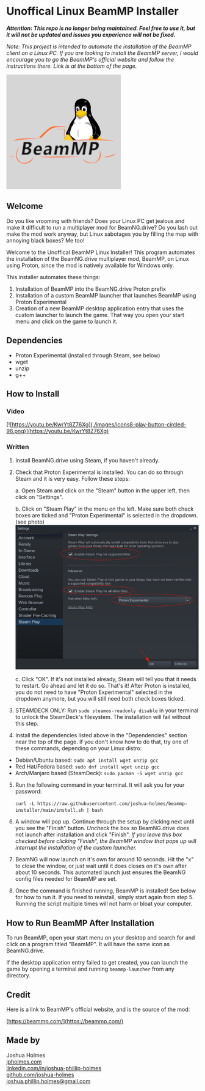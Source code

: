 # Unoffical Linux BeamMP Installer

***Attention: This repo is no longer being maintained. Feel free to use it, but it will not be updated and issues you experience will not be fixed.***

*Note: This project is intended to automate the installation of the BeamMP client on a Linux PC. If you are looking to install the BeamMP server, I would encourage you to go the BeamMP's official website and follow the instructions there. Link is at the bottom of the page.*

![Unoffical Linux BeamMP Installer Logo](./images/beammp-linux.jpg)

## Welcome

Do you like vrooming with friends? Does your Linux PC get jealous and make it difficult to run a multiplayer mod for BeamNG.drive? Do you lash out make the mod work anyway, but Linux sabotages you by filling the map with annoying black boxes? Me too!

Welcome to the Unoffical BeamMP Linux Installer! This program automates the installation of the BeamNG.drive multiplayer mod, BeamMP, on Linux using Proton, since the mod is natively available for Windows only.

This installer automates these things:
1. Installation of BeamMP into the BeamNG.drive Proton prefix
2. Installation of a custom BeamMP launcher that launches BeamMP using Proton Experimental
3. Creation of a new BeamMP desktop application entry that uses the custom launcher to launch the game. That way you open your start menu and click on the game to launch it.

## Dependencies
* Proton Experimental (installed through Steam, see below)
* wget
* unzip
* g++

## How to Install

### Video
[![https://youtu.be/KwrYt8Z76Xg](./images/icons8-play-button-circled-96.png)](https://youtu.be/KwrYt8Z76Xg)

### Written
1. Install BeamNG.drive using Steam, if you haven't already.
2. Check that Proton Experimental is installed. You can do so through Steam and it is very easy. Follow these steps:
    
    a. Open Steam and click on the "Steam" button in the upper left, then click on "Settings".
    
    b. Click on "Steam Play" in the menu on the left. Make sure both check boxes are ticked and "Proton Experimental" is selected in the dropdown. (see photo)
    ![Proton Experimental Example](./images/proton-exp-example.png)
    
    c. Click "OK". If it's not installed already, Steam will tell you that it needs to restart. Go ahead and let it do so. That's it! After Proton is installed, you do not need to have "Proton Experimental" selected in the dropdown anymore, but you will still need both check boxes ticked.

3. STEAMDECK ONLY: Run `sudo steamos-readonly disable` in your terminal to unlock the SteamDeck's filesystem. The installation will fail without this step.

4. Install the dependencies listed above in the "Dependencies" section near the top of the page. If you don't know how to do that, try one of these commands, depending on your Linux distro:
* Debian/Ubuntu based: `sudo apt install wget unzip gcc`
* Red Hat/Fedora based: `sudo dnf install wget unzip gcc`
* Arch/Manjaro based (SteamDeck): `sudo pacman -S wget unzip gcc`

5. Run the following command in your terminal. It will ask you for your password:

    ```curl -L https://raw.githubusercontent.com/joshua-holmes/beammp-installer/main/install.sh | bash```

6. A window will pop up. Continue through the setup by clicking next until you see the "Finish" button. *Uncheck* the box so BeamNG.drive does not launch after installation and click "Finish". *If you leave this box checked before clicking "Finish", the BeamMP window that pops up will interrupt the installation of the custom launcher.*

7. BeamNG will now launch on it's own for around 10 seconds. Hit the "x" to close the window, or just wait until it does closes on it's own after about 10 seconds. This automated launch just ensures the BeamNG config files needed for BeamMP are set.

8. Once the command is finished running, BeamMP is installed! See below for how to run it. If you need to reinstall, simply start again from step 5. Running the script multiple times will not harm or bloat your computer.

## How to Run BeamMP After Installation
To run BeamMP, open your start menu on your desktop and search for and click on a program titled "BeamMP". It will have the same icon as BeamNG.drive.

If the desktop application entry failed to get created, you can launch the game by opening a terminal and running `beammp-launcher` from any directory.

## Credit
Here is a link to BeamMP's official website, and is the source of the mod:

[https://beammp.com/](https://beammp.com/)

## Made by
Joshua Holmes<br/>
[jpholmes.com](https://www.jpholmes.com)<br/>
[linkedin.com/in/joshua-phillip-holmes](https://www.linkedin.com/in/joshua-phillip-holmes/)<br/>
[github.com/joshua-holmes](https://github.com/joshua-holmes)<br/>
[joshua.phillip.holmes@gmail.com](mailto:joshua.phillip.holmes@gmail.com)
